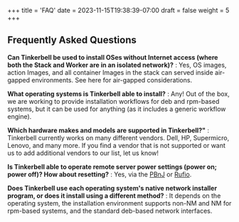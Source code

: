 +++
title = 'FAQ'
date = 2023-11-15T19:38:39-07:00
draft = false
weight = 5
+++

## Frequently Asked Questions

**Can Tinkerbell be used to install OSes without Internet access (where both the Stack and Worker are in an isolated network)?**
: Yes, OS images, action Images, and all container Images in the stack can served inside air-gapped environments. See here for air-gapped considerations.

**What operating systems is Tinkerbell able to install?**
: Any! Out of the box, we are working to provide installation workflows for deb and rpm-based systems, but it can be used for anything (as it includes a generic workflow engine).

**Which hardware makes and models are supported in Tinkerbell?"**
: Tinkerbell currently works on many different vendors. Dell, HP, Supermicro, Lenovo, and many more. If you find a vendor that is not supported or want us to add additional vendors to our list, let us know!

**Is Tinkerbell able to operate remote server power settings (power on; power off)? How about resetting?**
: Yes, via the [PBnJ](/services/pbnj) or [Rufio](/services/rufio).

**Does Tinkerbell use each operating system's native network installer program, or does it install using a different method?**
: It depends on the operating system, the installation environment supports non-NM and NM for rpm-based systems, and the standard deb-based network interfaces.
